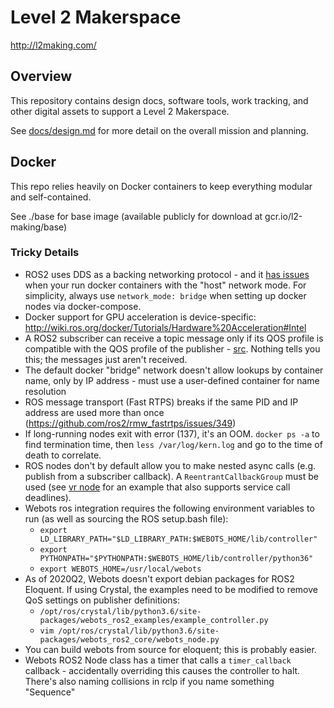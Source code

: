 # Level 2 Makerspace

http://l2making.com/

## Overview

This repository contains design docs, software tools, work tracking, and other digital assets to support a Level 2 Makerspace.

See [docs/design.md](https://github.com/smartin015/l2_makerspace/blob/master/docs/design.md) for more detail on the overall mission and planning.

## Docker

This repo relies heavily on Docker containers to keep everything modular and self-contained.

See ./base for base image (available publicly for download at gcr.io/l2-making/base)

### Tricky Details

* ROS2 uses DDS as a backing networking protocol - and it [has issues](https://answers.ros.org/question/296828/ros2-connectivity-across-docker-containers-via-host-driver/) when your run docker containers with the "host" network mode. For simplicity, always use `network_mode: bridge` when setting up docker nodes via docker-compose.
* Docker support for GPU acceleration is device-specific: http://wiki.ros.org/docker/Tutorials/Hardware%20Acceleration#Intel
* A ROS2 subscriber can receive a topic message only if its QOS profile is compatible with the QOS profile of the publisher - [src](https://answers.ros.org/question/304946/ros2-retrieving-qos-settings-for-a-topic/). Nothing tells you this; the messages just aren't received.
* The default docker "bridge" network doesn't allow lookups by container name, only by IP address - must use a user-defined container for name resolution
* ROS message transport (Fast RTPS) breaks if the same PID and IP address are used more than once (https://github.com/ros2/rmw_fastrtps/issues/349)
* If long-running nodes exit with error (137), it's an OOM. `docker ps -a` to find termination time, then `less /var/log/kern.log` and go to the time of death to correlate. 
* ROS nodes don't by default allow you to make nested async calls (e.g. publish from a subscriber callback). A `ReentrantCallbackGroup` must be used (see [vr node](https://github.com/smartin015/l2_makerspace/blob/master/infra/ros/vr/node.py) for an example that also supports service call deadlines).
* Webots ros integration requires the following environment variables to run (as well as sourcing the ROS setup.bash file):
  *  `export LD_LIBRARY_PATH="$LD_LIBRARY_PATH:$WEBOTS_HOME/lib/controller"`
  *  `export PYTHONPATH="$PYTHONPATH:$WEBOTS_HOME/lib/controller/python36"`
  *  `export WEBOTS_HOME=/usr/local/webots`
* As of 2020Q2, Webots doesn't export debian packages for ROS2 Eloquent. If using Crystal, the examples need to be modified to remove QoS settings on publisher definitions:
  *  `/opt/ros/crystal/lib/python3.6/site-packages/webots_ros2_examples/example_controller.py`
  *  `vim /opt/ros/crystal/lib/python3.6/site-packages/webots_ros2_core/webots_node.py`
* You can build webots from source for eloquent; this is probably easier.
* Webots ROS2 Node class has a timer that calls a `timer_callback` callback - accidentally overriding this causes the controller to halt. There's also naming collisions in rclp if you name something "Sequence"

